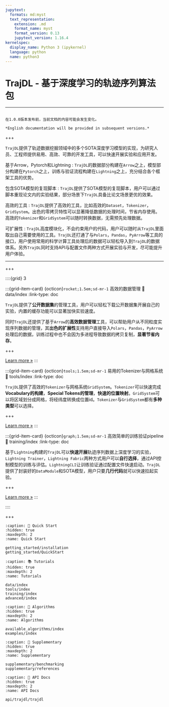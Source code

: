 ```yaml
---
jupytext:
  formats: md:myst
  text_representation:
    extension: .md
    format_name: myst
    format_version: 0.13
    jupytext_version: 1.16.4
kernelspec:
  display_name: Python 3 (ipykernel)
  language: python
  name: python3
---
```


# TrajDL - 基于深度学习的轨迹序列算法包

---

```{attention}

在1.0.0版本发布前，当前文档的内容可能会发生变化。

*English documentation will be provided in subsequent versions.*

```

+++

`TrajDL`提供了轨迹数据挖掘领域中的多个SOTA深度学习模型的实现，为研究人员、工程师提供易用、高效、可靠的开发工具，可以快速开展实验和应用开发。

基于Arrow，Pytorch和Lightning
: `TrajDL`的数据部分构建在`Arrow`之上，模型部分构建在`Pytorch`之上，训练与验证流程构建在`Lightning`之上，充分结合各个框架工具的优势。

包含SOTA模型的复现脚本
: `TrajDL`提供了SOTA模型的复现脚本，用户可以通过脚本重现论文内的实验结果，部分场景下`TrajDL`具备比论文场景更优的效果。

高效的工具
: `TrajDL`提供了高效的工具，比如高效的`Dataset`，`Tokenizer`，`GridSystem`。出色的零拷贝特性可以显著降低数据的处理时间，节省内存使用。高效的`Tokenizer`和`GridSystem`可以随时转换数据，无需预先处理数据。

可扩展性
: `TrajDL`高度模块化，不会约束用户的代码，用户可以随时从`TrajDL`里面取出自己需要使用的工具。`TrajDL`还打通了与`Polars`，`Pandas`，`PyArrow`等工具的接口，用户使用常用的科学计算工具处理后的数据可以轻松导入到`TrajDL`的数据体系。另外`TrajDL`同时支持API与配置文件两种方式开展实验与开发，尽可能提升用户体验。

---

+++

::::{grid} 3

:::{grid-item-card} {octicon}`rocket;1.5em;sd-mr-1` 高效的数据管理
:link: data/index
:link-type: doc

`TrajDL`提供了**公开数据集**的管理工具，用户可以轻松下载公开数据集开展自己的实验，内置的缓存功能可以显著加快实验速度。

同时`TrajDL`还提供了基于`Arrow`的**高效数据管理**工具，可以帮助用户从不同粒度实现序列数据的管理，其**出色的扩展性**支持用户直接导入`Polars`，`Pandas`，`PyArrow`处理后的数据，训练过程中也不会因为多进程导致数据的拷贝复制，**显著节省内存**。

+++

[Learn more »](data/index)
:::

:::{grid-item-card} {octicon}`tools;1.5em;sd-mr-1` 易用的Tokenizer与网格系统
:link: tools/index
:link-type: doc

`TrajDL`提供了高效的`Tokenizer`与网格系统`GridSystem`。`Tokenizer`可以快速完成**Vocabulary的构建**，**Special Tokens的管理**，**快速的位置映射**。`GridSystem`可以将区域划分成网格，将经纬度转换成位置id。`Tokenizer`与`GridSystem`都有**多种类型**可以选择。

+++

[Learn more »](tools/index)
:::

:::{grid-item-card} {octicon}`graph;1.5em;sd-mr-1` 高效简单的训练验证pipeline
:link: training/index
:link-type: doc

基于`Lightning`构建的`TrajDL`可以**快速开展**轨迹序列数据上深度学习的实验，`Lightning Trainer`，`Lightning Fabric`两种方式用户可以**自行选择**，通过API控制模型的训练与评估。`LightningCLI`让训练验证通过配置文件快速启动。`TrajDL`提供了封装好的`DataModule`和SOTA模型，用户只要**几行代码**就可以快速拉起实验。

+++

[Learn more »](training/index)
:::

::::

+++

```{toctree}
:caption: 🚀 Quick Start
:hidden: true
:maxdepth: 2
:name: Quick Start

getting_started/installation
getting_started/QuickStart
```

```{toctree}
:caption: 📚 Tutorials
:hidden: true
:maxdepth: 2
:name: Tutorials

data/index
tools/index
training/index
advanced/index
```

```{toctree}
:caption: 📜 Algorithms
:hidden: true
:maxdepth: 2
:name: Algorithms

available_algorithms/index
examples/index
```

```{toctree}
:caption: 📔 Supplementary
:hidden: true
:maxdepth: 2
:name: Supplementary

supplementary/benchmarking
supplementary/references
```

```{toctree}
:caption: 📏 API Docs
:hidden: true
:maxdepth: 2
:name: API Docs

api/trajdl/trajdl
```
